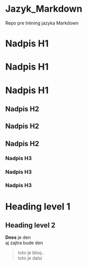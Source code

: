 # Jazyk_Markdown
Repo pre tréning jazyka Markdown

# Nadpis H1
# Nadpis H1
# Nadpis H1

## Nadpis H2 
## Nadpis H2 
## Nadpis H2 

### Nadpis H3
### Nadpis H3
### Nadpis H3

Heading level 1
===============
Heading level 2
---------------
**Dnes** je den    
aj zajtra bude den

> toto je bloq..    
> toto je dalsi
